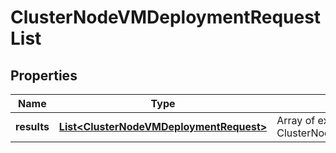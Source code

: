# ClusterNodeVMDeploymentRequestList

## Properties
Name | Type | Description | Notes
------------ | ------------- | ------------- | -------------
**results** | [**List&lt;ClusterNodeVMDeploymentRequest&gt;**](ClusterNodeVMDeploymentRequest.md) | Array of existing ClusterNodeVMDeploymentRequests  | 
